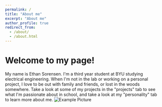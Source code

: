 ```yaml
---
permalink: /
title: "About me"
excerpt: "About me"
author_profile: true
redirect_from: 
  - /about/
  - /about.html
---
```

Welcome to my page!
======
My name is Ethan Sorensen. I'm a third year student at BYU studying electrical engineering. When I'm not in the lab or working on a personal project, I love to be out with family and friends, or lost in the woods somewhere. Take a look at some of my projects in the "projects" tab to see what I'm passionate about in school, and take a look at my "personality" tab to learn more about me.
![Example Picture](/images/3953273590_704e3899d5_m.jpg)
